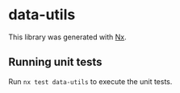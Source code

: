 # data-utils

This library was generated with [Nx](https://nx.dev).

## Running unit tests

Run `nx test data-utils` to execute the unit tests.
